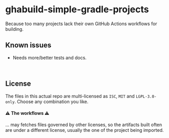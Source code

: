 ﻿
<!--#echo json="package.json" key="name" underline="=" -->
ghabuild-simple-gradle-projects
===============================
<!--/#echo -->

<!--#echo json="package.json" key="description" -->
Because too many projects lack their own GitHub Actions workflows for
building.
<!--/#echo -->



<!--#toc stop="scan" -->



Known issues
------------

* Needs more/better tests and docs.




&nbsp;


License
-------

The files in this actual repo are multi-licensed as `ISC`,
`MIT` and `LGPL-3.0-only`. Choose any combination you like.

#### ⚠ The workflows ⚠

… may fetches files governed by other licenses,
so the artifacts built often are under a different license,
usually the one of the project being imported.
